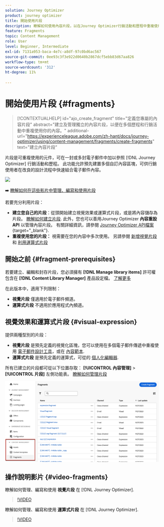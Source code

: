 ```yaml
---
solution: Journey Optimizer
product: journey optimizer
title: 開始使用片段
description: 瞭解如何使用內容片段，以在Journey Optimizer行銷活動和歷程中重複使用內容
feature: Fragments
topic: Content Management
role: User
level: Beginner, Intermediate
exl-id: 7131a953-baca-4e7c-a8df-97c0bd6ac567
source-git-commit: 0ee93c3f3e922d0640b2867dcf5ebb83d67aa826
workflow-type: tm+mt
source-wordcount: '312'
ht-degree: 11%

---
```


# 開始使用片段 {#fragments}

>[!CONTEXTUALHELP]
>id="ajo_create_fragment"
>title="定義您專屬的內容片段"
>abstract="建立及管理獨立的內容片段，以便在多個歷程和行銷活動中重複使用你的內容。"
>additional-url="https://experienceleague.adobe.com/zh-hant/docs/journey-optimizer/using/content-management/fragments/create-fragments" text="建立內容片段"

片段是可重複使用的元件，可在一封或多封電子郵件中加以參照 [!DNL Journey Optimizer] 行銷活動和歷程。 此功能允許預先建置多個自訂內容區塊，可供行銷使用者在改良的設計流程中快速組合電子郵件內容。

![](../rn/assets/do-not-localize/fragments.gif)

➡️ [瞭解如何在這些影片中管理、編寫和使用片段](#video-fragments)

若要充分利用片段：

* **建立您自己的片段**：從頭開始建立視覺效果或運算式片段，或是將內容儲存為片段。 [瞭解如何建立片段](#create-fragments). 此外，您也可以善用Journey Optimizer **內容重設API** 以管理內容片段。 有關詳細資訊，請參閱 [Journey Optimizer API檔案](https://developer.adobe.com/journey-optimizer-apis/references/content/){target="_blank"}.
* **重複使用您的片段：** 視需要在您的內容中多次使用。 另請參閱 [新增視覺片段](../email/use-visual-fragments.md) 和 [利用運算式片段](../personalization/use-expression-fragments.md)

## 開始之前 {#fragment-prerequisites}

若要建立、編輯和封存片段，您必須擁有 **[!DNL Manage library items]** 許可權包含在 **[!DNL Content Library Manager]** 產品設定檔。 [了解更多](../administration/ootb-product-profiles.md#content-library-manager)

在此版本中，適用下列限制：

* **視覺片段** 僅適用於電子郵件頻道。
* **運算式片段** 不適用於應用程式內頻道。

## 視覺效果和運算式片段 {#visual-expression}

提供兩種型別的片段：

* **視覺片段** 是預先定義的視覺化區塊，您可以使用在多個電子郵件傳遞中重複使用 [電子郵件設計工具](../email/get-started-email-design.md)，或在 [內容範本](../email/use-email-templates.md).
* **運算式片段** 是預先定義的運算式，可從的 [個人化編輯器](../personalization/personalization-build-expressions.md).

所有已建立的片段都可從以下位置存取： **[!UICONTROL 內容管理]** > **[!UICONTROL 片段]**  左側功能表。 [瞭解如何管理片段](../content-management/manage-fragments.md)

![](assets/fragment-list.png)

## 操作說明影片 {#video-fragments}

瞭解如何管理、編寫和使用 **視覺片段** 在 [!DNL Journey Optimizer].

>[!VIDEO](https://video.tv.adobe.com/v/3419932/?quality=12)

瞭解如何管理、編寫和使用 **運算式片段** 在 [!DNL Journey Optimizer].

>[!VIDEO](https://video.tv.adobe.com/v/3424587/?quality=12)
